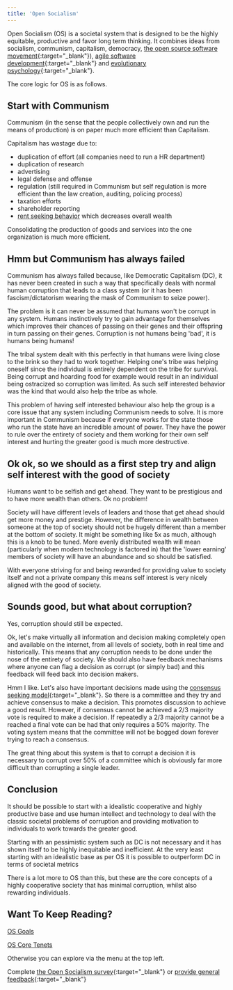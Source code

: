 ```yaml
---
title: 'Open Socialism'
---
```


Open Socialism (OS) is a societal system that is designed to be the highly equitable, productive and favor long term thinking. It combines ideas from socialism, communism, capitalism, democracy, [the open source software movement](https://en.wikipedia.org/wiki/Open-source_movement){:target="_blank"}), [agile software development](https://en.wikipedia.org/wiki/Agile_software_development){:target="_blank"} and [evolutionary psychology](https://en.wikipedia.org/wiki/Evolutionary_psychology){:target="_blank"}.

The core logic for OS is as follows.

## Start with Communism

Communism (in the sense that the people collectively own and run the means of production) is on paper much more efficient than Capitalism.

Capitalism has wastage due to:

* duplication of effort (all companies need to run a HR department)
* duplication of research
* advertising
* legal defense and offense
* regulation (still required in Communism but self regulation is more efficient than the law creation, auditing, policing process)
* taxation efforts
* shareholder reporting
* [rent seeking behavior](https://en.wikipedia.org/wiki/Rent-seeking) which decreases overall wealth

Consolidating the production of goods and services into the one organization is much more efficient.

## Hmm but Communism has always failed

Communism has always failed because, like Democratic Capitalism (DC), it has never been created in such a way that specifically deals with normal human corruption that leads to a class system (or it has been fascism/dictatorism wearing the mask of Communism to seize power).

The problem is it can never be assumed that humans won't be corrupt in any system. Humans instinctively try to gain advantage for themselves which improves their chances of passing on their genes and their offspring in turn passing on their genes. Corruption is not humans being 'bad', it is humans being humans!

The tribal system dealt with this perfectly in that humans were living close to the brink so they had to work together. Helping one's tribe was helping oneself since the individual is entirely dependent on the tribe for survival. Being corrupt and hoarding food for example would result in an individual being ostracized so corruption was limited. As such self interested behavior was the kind that would also help the tribe as whole.

This problem of having self interested behaviour also help the group is a core issue that any system including Communism needs to solve. It is more important in Communism because if everyone works for the state those who run the state have an incredible amount of power. They have the power to rule over the entirety of society and them working for their own self interest and hurting the greater good is much more destructive.

## Ok ok, so we should as a first step try and align self interest with the good of society

Humans want to be selfish and get ahead. They want to be prestigious and to have more wealth than others. Ok no problem!

Society will have different levels of leaders and those that get ahead should get more money and prestige. However, the difference in wealth between someone at the top of society should not be hugely different than a member at the bottom of society. It might be something like 5x as much, although this is a knob to be tuned. More evenly distributed wealth will mean (particularly when modern technology is factored in) that the 'lower earning' members of society will have an abundance and so should be satisfied.

With everyone striving for and being rewarded for providing value to society itself and not a private company this means self interest is very nicely aligned with the good of society.

## Sounds good, but what about corruption?

Yes, corruption should still be expected.

Ok, let's make virtually all information and decision making completely open and available on the internet, from all levels of society, both in real time and historically. This means that any corruption needs to be done under the nose of the entirety of society. We should also have feedback mechanisms where anyone can flag a decision as corrupt (or simply bad) and this feedback will feed back into decision makers.

Hmm I like. Let's also have important decisions made using the [consensus seeking model](https://en.wikipedia.org/wiki/Consensus-seeking_decision-making){:target="_blank"}. So there is a committee and they try and achieve consensus to make a decision. This promotes discussion to achieve a good result. However, if consensus cannot be achieved a 2/3 majority vote is required to make a decision. If repeatedly a 2/3 majority cannot be a reached a final vote can be had that only requires a 50% majority. The voting system means that the committee will not be bogged down forever trying to reach a consensus.

The great thing about this system is that to corrupt a decision it is necessary to corrupt over 50% of a committee which is obviously far more difficult than corrupting a single leader.

## Conclusion

It should be possible to start with a idealistic cooperative and highly productive base and use human intellect and technology to deal with the classic societal problems of corruption and providing motivation to individuals to work towards the greater good.

Starting with an pessimistic system such as DC is not necessary and it has shown itself to be highly inequitable and inefficient. At the very least starting with an idealistic base as per OS it is possible to outperform DC in terms of societal metrics

There is a lot more to OS than this, but these are the core concepts of a highly cooperative society that has minimal corruption, whilst also rewarding individuals.

## Want To Keep Reading?

[OS Goals](goals)

[OS Core Tenets](core-tenets)

Otherwise you can explore via the menu at the top left.

Complete [the Open Socialism survey](https://docs.google.com/forms/d/1fbNE7hpmryylvsILKRK18PYORs4Mxkf7qOLOkiFDww0/viewform){:target="_blank"} or [provide general feedback](https://docs.google.com/forms/d/1FFv6d9JLqP23ZSKLjj63bPuzKtl6VaSRxqDM4VdFYdg/viewform){:target="_blank"}
